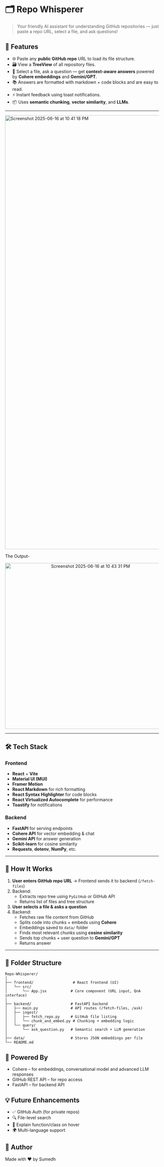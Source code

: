 # 🗂️ Repo Whisperer

> Your friendly AI assistant for understanding GitHub repositories — just paste a repo URL, select a file, and ask questions!

## 🚀 Features

- 🌐 Paste any **public GitHub repo** URL to load its file structure.
- 🗃️ View a **TreeView** of all repository files.
- 🧠 Select a file, ask a question — get **context-aware answers** powered by **Cohere embeddings** and **Gemini/GPT**.
- 📚 Answers are formatted with markdown + code blocks and are easy to read.
- ⚡ Instant feedback using toast notifications.
- 📦 Uses **semantic chunking**, **vector similarity**, and **LLMs**.

---

<img width="1422" alt="Screenshot 2025-06-16 at 10 41 18 PM" src="https://github.com/user-attachments/assets/dab26bd5-6564-4225-bd3d-fc8f20a37a6e" />

The Output-

<div align="center">
  <img width="544" alt="Screenshot 2025-06-16 at 10 43 31 PM" src="https://github.com/user-attachments/assets/e260c3b9-1180-4bbd-871d-d5b652eff1a0" />
</div>

---


## 🛠️ Tech Stack

### Frontend
- **React** + **Vite**
- **Material UI (MUI)**
- **Framer Motion**
- **React Markdown** for rich formatting
- **React Syntax Highlighter** for code blocks
- **React Virtualized Autocomplete** for performance
- **Toastify** for notifications

### Backend
- **FastAPI** for serving endpoints
- **Cohere API** for vector embedding & chat
- **Gemini API** for answer generation
- **Scikit-learn** for cosine similarity
- **Requests**, **dotenv**, **NumPy**, etc.

---

## 🧪 How It Works

1. **User enters GitHub repo URL** → Frontend sends it to backend (`/fetch-files`)
2. Backend:
   - Extracts repo tree using `PyGitHub` or GitHub API
   - Returns list of files and tree structure
3. **User selects a file & asks a question**
4. Backend:
   - Fetches raw file content from GitHub
   - Splits code into chunks + embeds using **Cohere**
   - Embeddings saved to `data/` folder
   - Finds most relevant chunks using **cosine similarity**
   - Sends top chunks + user question to **Gemini/GPT**
   - Returns answer

---

## 📂 Folder Structure
```
Repo-Whisperer/
│
├── frontend/                  # React frontend (UI)
│   └── src/
│       └── App.jsx           # Core component (URL input, QnA interface)
│
├── backend/                  # FastAPI backend
│   ├── main.py               # API routes (/fetch-files, /ask)
│   ├── ingest/
│   │   ├── fetch_repo.py     # GitHub file listing
│   │   └── chunk_and_embed.py # Chunking + embedding logic
│   └── query/
│       └── ask_question.py   # Semantic search + LLM generation
│
├── data/                     # Stores JSON embeddings per file
└── README.md
```


## 🧠 Powered By

- Cohere – for embeddings, conversational model and advanced LLM responses
- GitHub REST API – for repo access
- FastAPI – for backend API

## 💡 Future Enhancements
- ✅ GitHub Auth (for private repos)
- 🔍 File-level search
- 🧪 Explain function/class on hover
- 🌍 Multi-language support

## 🙌 Author
Made with ❤️ by Sumedh
